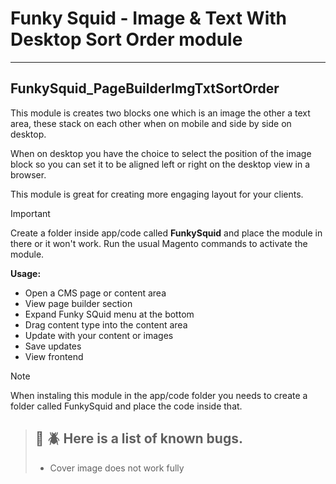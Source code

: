 # Funky Squid - Image &amp; Text With Desktop Sort Order module

-----

## FunkySquid_PageBuilderImgTxtSortOrder

This module is creates two blocks one which is an image the other a text area, these stack on each other when on mobile and side by side on desktop.

When on desktop you have the choice to select the position of the image block so you can set it to be aligned left or right on the desktop view in a browser.

This module is great for creating more engaging layout for your clients.

> [!IMPORTANT]
> Create a folder inside app/code called **FunkySquid** and place the module in there or it won't work.
> Run the usual Magento commands to activate the module. 

**Usage:**

* Open a CMS page or content area
* View page builder section
* Expand Funky SQuid menu at the bottom
* Drag content type into the content area
* Update with your content or images
* Save updates
* View frontend

> [!NOTE]  
> When instaling this module in the app/code folder you needs to create a folder called FunkySquid and place the code inside that.

> :bug: :beetle:
> Here is a list of known bugs.
> ----
> * Cover image does not work fully
